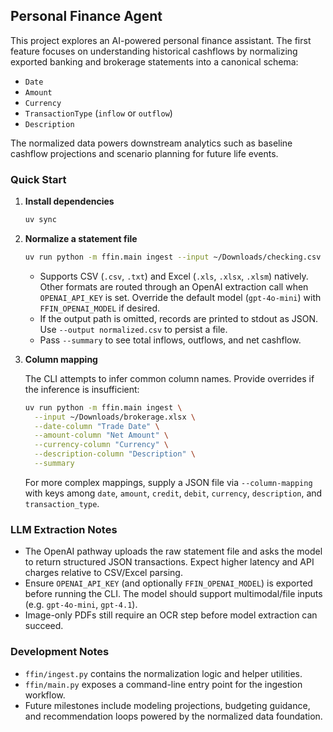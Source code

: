 ## Personal Finance Agent

This project explores an AI-powered personal finance assistant. The first
feature focuses on understanding historical cashflows by normalizing exported
banking and brokerage statements into a canonical schema:

- `Date`
- `Amount`
- `Currency`
- `TransactionType` (`inflow` or `outflow`)
- `Description`

The normalized data powers downstream analytics such as baseline cashflow
projections and scenario planning for future life events.

### Quick Start

1. **Install dependencies**

   ```bash
   uv sync
   ```

2. **Normalize a statement file**

   ```bash
   uv run python -m ffin.main ingest --input ~/Downloads/checking.csv --currency USD --summary
   ```

   - Supports CSV (`.csv`, `.txt`) and Excel (`.xls`, `.xlsx`, `.xlsm`)
     natively. Other formats are routed through an OpenAI extraction call when
     `OPENAI_API_KEY` is set. Override the default model (`gpt-4o-mini`) with
     `FFIN_OPENAI_MODEL` if desired.
   - If the output path is omitted, records are printed to stdout as JSON. Use
     `--output normalized.csv` to persist a file.
   - Pass `--summary` to see total inflows, outflows, and net cashflow.

3. **Column mapping**

   The CLI attempts to infer common column names. Provide overrides if the
   inference is insufficient:

   ```bash
   uv run python -m ffin.main ingest \
     --input ~/Downloads/brokerage.xlsx \
     --date-column "Trade Date" \
     --amount-column "Net Amount" \
     --currency-column "Currency" \
     --description-column "Description" \
     --summary
   ```

   For more complex mappings, supply a JSON file via `--column-mapping` with
   keys among `date`, `amount`, `credit`, `debit`, `currency`, `description`,
   and `transaction_type`.

### LLM Extraction Notes

- The OpenAI pathway uploads the raw statement file and asks the model to
  return structured JSON transactions. Expect higher latency and API charges
  relative to CSV/Excel parsing.
- Ensure `OPENAI_API_KEY` (and optionally `FFIN_OPENAI_MODEL`) is exported before
  running the CLI. The model should support multimodal/file inputs (e.g.
  `gpt-4o-mini`, `gpt-4.1`).
- Image-only PDFs still require an OCR step before model extraction can succeed.

### Development Notes

- `ffin/ingest.py` contains the normalization logic and helper utilities.
- `ffin/main.py` exposes a command-line entry point for the ingestion workflow.
- Future milestones include modeling projections, budgeting guidance, and
  recommendation loops powered by the normalized data foundation.
